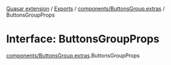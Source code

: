 [Quasar extension](../index.md) / [Exports](../modules.md) / [components/ButtonsGroup.extras](../modules/components_ButtonsGroup_extras.md) / ButtonsGroupProps

# Interface: ButtonsGroupProps

[components/ButtonsGroup.extras](../modules/components_ButtonsGroup_extras.md).ButtonsGroupProps
